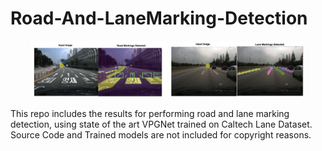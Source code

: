 # Road-And-LaneMarking-Detection
<p align='center'>
<img src="images/roadm.png" width="43%"></img>
<img src="images/lanem.png" width="43%"></img>
</p>
This repo includes the results for performing road and lane marking detection, using state of the art VPGNet trained on Caltech Lane Dataset.
Source Code and Trained models are not included for copyright reasons.
